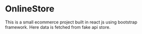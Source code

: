 # OnlineStore
This is a small ecommerce project built in react js using bootstrap framework. Here data is fetched from fake api store.
